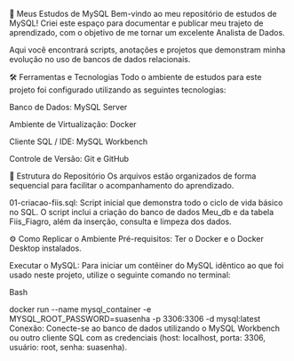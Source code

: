 🚀 Meus Estudos de MySQL
Bem-vindo ao meu repositório de estudos de MySQL! Criei este espaço para documentar e publicar meu trajeto de aprendizado, com o objetivo de me tornar um excelente Analista de Dados.

Aqui você encontrará scripts, anotações e projetos que demonstram minha evolução no uso de bancos de dados relacionais.

🛠️ Ferramentas e Tecnologias
Todo o ambiente de estudos para este projeto foi configurado utilizando as seguintes tecnologias:

Banco de Dados: MySQL Server

Ambiente de Virtualização: Docker

Cliente SQL / IDE: MySQL Workbench

Controle de Versão: Git e GitHub

📂 Estrutura do Repositório
Os arquivos estão organizados de forma sequencial para facilitar o acompanhamento do aprendizado.

01-criacao-fiis.sql: Script inicial que demonstra todo o ciclo de vida básico no SQL. O script inclui a criação do banco de dados Meu_db e da tabela Fiis_Fiagro, além da inserção, consulta e limpeza dos dados.

⚙️ Como Replicar o Ambiente
Pré-requisitos: Ter o Docker e o Docker Desktop instalados.

Executar o MySQL: Para iniciar um contêiner do MySQL idêntico ao que foi usado neste projeto, utilize o seguinte comando no terminal:

Bash

docker run --name mysql_container -e MYSQL_ROOT_PASSWORD=suasenha -p 3306:3306 -d mysql:latest
Conexão: Conecte-se ao banco de dados utilizando o MySQL Workbench ou outro cliente SQL com as credenciais (host: localhost, porta: 3306, usuário: root, senha: suasenha).

